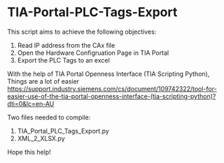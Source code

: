 # TIA-Portal-PLC-Tags-Export
This script aims to achieve the following objectives:
1. Read IP address from the CAx file
2. Open the Hardware Configruation Page in TIA Portal
3. Export the PLC Tags to an excel

With the help of TIA Portal Openness Interface (TIA Scripting Python), Things are a lot of easier
https://support.industry.siemens.com/cs/document/109742322/tool-for-easier-use-of-the-tia-portal-openness-interface-(tia-scripting-python)?dti=0&lc=en-AU


Two files needed to compile:
1. TIA_Portal_PLC_Tags_Export.py
2. XML_2_XLSX.py

Hope this help!
